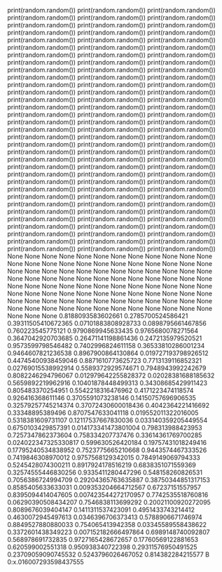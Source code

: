 print(random.random())
print(random.random())
print(random.random())
print(random.random())
print(random.random())
print(random.random())
print(random.random())
print(random.random())
print(random.random())
print(random.random())
print(random.random())
print(random.random())
print(random.random())
print(random.random())
print(random.random())
print(random.random())
print(random.random())
print(random.random())
print(random.random())
print(random.random())
print(random.random())
print(random.random())
print(random.random())
print(random.random())
print(random.random())
print(random.random())
print(random.random())
print(random.random())
print(random.random())
print(random.random())
print(random.random())
print(random.random())
print(random.random())
print(random.random())
print(random.random())
print(random.random())
print(random.random())
print(random.random())
print(random.random())
print(random.random())
print(random.random())
print(random.random())
print(random.random())
print(random.random())
print(random.random())
print(random.random())
print(random.random())
print(random.random())
print(random.random())
print(random.random())
print(random.random())
print(random.random())
print(random.random())
print(random.random())
print(random.random())
print(random.random())
print(random.random())
print(random.random())
print(random.random())
print(random.random())
print(random.random())
print(random.random())
print(random.random())
print(random.random())
print(random.random())
print(random.random())
print(random.random())
print(random.random())
print(random.random())
print(random.random())
print(random.random())
print(random.random())
print(random.random())
print(random.random())
print(random.random())
print(random.random())
print(random.random())
print(random.random())
print(random.random())
print(random.random())
print(random.random())
print(random.random())
print(random.random())
print(random.random())
print(random.random())
print(random.random())
print(random.random())
print(random.random())
print(random.random())
print(random.random())
print(random.random())
print(random.random())
print(random.random())
print(random.random())
print(random.random())
print(random.random())
print(random.random())
print(random.random())
print(random.random())
None
None
None
None
None
None
None
None
None
None
None
None
None
None
None
None
None
None
None
None
None
None
None
None
None
None
None
None
None
None
None
None
None
None
None
None
None
None
None
None
None
None
None
None
None
None
None
None
None
None
None
None
None
None
None
None
None
None
None
None
None
None
None
None
None
None
None
None
None
None
None
None
None
None
None
None
None
None
None
None
None
None
None
None
None
None
None
None
None
None
None
None
None
None
None
None
None
None
None
0.8188093583602661
0.2785700524586421
0.39311505410672365
0.07101883808928733
0.0898795661467856
0.760223545775121
0.9790869945633435
0.9765680078271564
0.3647042920703685
0.26471141198861436
0.2472135979520521
0.9573599798546482
0.7402996824611158
0.36533810286001234
0.9464607821236538
0.8967900864130864
0.019727193798926512
0.44745400938459046
0.8871610773625723
0.7713139116852321
0.02769015538992914
0.5589372929574671
0.7948943992242679
0.8082246294796067
0.012979642255828372
0.02028381688185632
0.5659892219962916
0.10401878448499313
0.34308685429911423
0.805483370254951
0.5542218316476962
0.4171223474118574
0.926416368611146
0.3705591073238146
0.14150757696906535
0.32579257745214374
0.37072430600018436
0.4042364221416692
0.33348895389496
0.8707547633041118
0.019552011322016005
0.5318381609731107
0.12117537667830036
0.033140359205449554
0.6750103429857391
0.014173341473801004
0.798313988423953
0.7257347862373604
0.758334207737476
0.33614361769700285
0.024022347325330817
0.599630526420184
0.19757431018249416
0.17795240534838952
0.7523775665210668
0.9443574467333526
0.7419846308970012
0.9757568129342015
0.7849149069794333
0.5245428074300211
0.8917924178516219
0.6838351071559369
0.32574555446830256
0.9335411280447296
0.548158260826531
0.7056386724994709
0.29204365763635887
0.38750344851317153
0.8585405633633031
0.009353204664712567
0.67237151557957
0.8395094414047605
0.007423544272170957
0.7742535518760816
0.06290390508434207
0.7546838113699292
0.20021100920272095
0.8089676039404147
0.1411311537423091
0.4951433743214412
0.4630072945497613
0.0346396706373413
0.5788906671746974
0.8849527880880033
0.754065413942358
0.03345589558438622
0.3372601438349223
0.007152182666497864
0.6989148740092807
0.568978691732835
0.9727165428672657
0.17760569122881653
0.620599002551318
0.950938340722398
0.29311576950491525
0.23709059090745532
0.5243796026467052
0.814382284215577
B
0:x.016007293598437555
